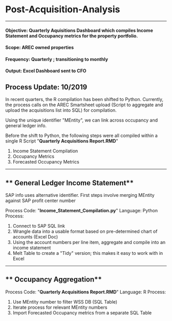# Post-Acquisition-Analysis
----------------------------

#### Objective: Quarterly Aquisitions Dashboard which compiles Income Statement and Occupancy metrics for the property portfolio.
#### Scope: AREC owned properties
#### Frequency: Quarterly ; transitioning to monthly
#### Output: Excel Dashboard sent to CFO
**Process Update: 10/2019**
---
In recent quarters, the R compilation has been shifted to Python. Currently, the process calls on the AREC Smartsheet upload (Script to aggregate and upload the acquisitions list into SQL) for compilation.

Using the unique identifier "MEntity", we can link across occupancy and general ledger info.

Before the shift to Python, the following steps were all compiled within a single R Script "**Quarterly Acquisitions Report.RMD**"
1. Income Statement Compilation
2. Occupancy Metrics
3. Forecasted Occupancy Metrics

---
** General Ledger Income Statement**
---
SAP info uses alternative identifier. First steps involve merging MEntity against SAP profit center number
 
Process Code: "**Income_Statement_Compilation.py**"
Language: Python
Process:
1. Connect to SAP SQL link
2. Wrangle data into a usable format based on pre-determined chart of accounts (Excel Doc)
3. Using the account numbers per line item, aggregate and compile into an income statement
4. Melt Table to create a "Tidy" version; this makes it easy to work with in Excel 

---
** Occupancy Aggregation**
---
Process Code: "**Quarterly Acquisitions Report.RMD**"
Language: R
Process:
1. Use MEntity number to filter WSS DB (SQL Table)
2. Iterate process for relevant MEntity numbers
3. Import Forecasted Occupancy metrics from a separate SQL Table 




